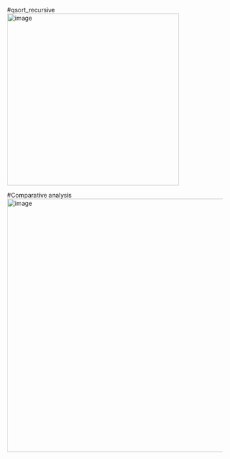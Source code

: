 #qsort_recursive
<img width="401" alt="image" src="https://github.com/jjiiiwooo/Homework17/assets/150234478/3b172703-b5dc-4f92-a157-4bd7f9a108ee">


#Comparative analysis
<img width="591" alt="image" src="https://github.com/jjiiiwooo/Homework17/assets/150234478/6583aeac-e09d-4e74-a13e-cc3969db5b26">
